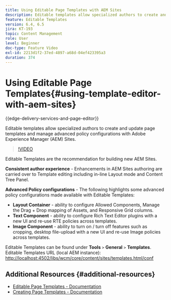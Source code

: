 ```yaml
---
title: Using Editable Page Templates with AEM Sites
description: Editable templates allow specialized authors to create and update page templates and manage advanced policy configurations with AEM Sites.
feature: Editable Templates
version: 6.4, 6.5
jira: KT-193
topic: Content Management
role: User
level: Beginner
doc-type: Feature Video
exl-id: 2213d1f2-37ed-4897-a68d-04ef423395a3
duration: 374
---
```

# Using Editable Page Templates{#using-template-editor-with-aem-sites}

{{edge-delivery-services-and-page-editor}}

Editable templates allow specialized authors to create and update page templates and manage advanced policy configurations with Adobe Experience Manager (AEM) Sites.

>[!VIDEO](https://video.tv.adobe.com/v/326784?quality=12&learn=on)

Editable Templates are the recommendation for building new AEM Sites.

**Consistent author experience** - Enhancements in AEM Sites authoring are carried over to Template editing including in-line Layout mode and Content Tree Panel.

**Advanced Policy configurations** - The following highlights some advanced policy configurations made available with Editable Templates:

* **Layout Container** - ability to configure Allowed Components, Manage the Drag + Drop mapping of Assets, and Responsive Grid columns.
* **Text Component** - ability to configure Rich Text Editor plugins with a new UI and re-use RTE policies across templates.
* **Image Component** - ability to turn on / turn off features such as cropping, desktop file-upload with a new UI and re-use Image policies across templates.

Editable Templates can be found under **Tools** `>` **General** `>` **Templates**.  
Editable Templates URL (local AEM instance): [http://localhost:4502/libs/wcm/core/content/sites/templates.html/conf](http://localhost:4502/libs/wcm/core/content/sites/templates.html/conf)

## Additional Resources {#additional-resources}

* [Editable Page Templates - Documentation](https://experienceleague.adobe.com/docs/experience-manager-65/developing/platform/templates/page-templates-editable.html)
* [Creating Page Templates - Documentation](https://experienceleague.adobe.com/docs/experience-manager-65/authoring/siteandpage/templates.html)
